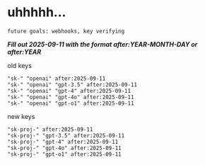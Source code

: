 # uhhhhh...

`future goals: webhooks, key verifying`



***Fill out 2025-09-11 with the format after:YEAR-MONTH-DAY or after:YEAR***

old keys
```
"sk-" "openai" after:2025-09-11
"sk-" "openai" "gpt-3.5" after:2025-09-11
"sk-" "openai" "gpt-4" after:2025-09-11
"sk-" "openai" "gpt-4o" after:2025-09-11
"sk-" "openai" "gpt-o1" after:2025-09-11
```

new keys
```
"sk-proj-" after:2025-09-11
"sk-proj-" "gpt-3.5" after:2025-09-11
"sk-proj-" "gpt-4" after:2025-09-11
"sk-proj-" "gpt-4o" after:2025-09-11
"sk-proj-" "gpt-o1" after:2025-09-11
```

